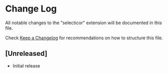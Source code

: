 # Change Log

All notable changes to the "selecticor" extension will be documented in this file.

Check [Keep a Changelog](http://keepachangelog.com/) for recommendations on how to structure this file.

## [Unreleased]

- Initial release